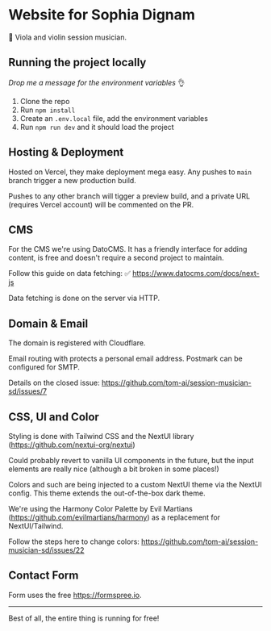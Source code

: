 # Website for Sophia Dignam

🎻 Viola and violin session musician.


## Running the project locally

*Drop me a message for the environment variables* 👌

1. Clone the repo
2. Run `npm install`
3. Create an `.env.local` file, add the environment variables
4. Run `npm run dev` and it should load the project

## Hosting & Deployment

Hosted on Vercel, they make deployment mega easy. Any pushes to `main` branch trigger a new production build.

Pushes to any other branch will tigger a preview build, and a private URL (requires Vercel account) will be commented on the PR. 

## CMS

For the CMS we're using DatoCMS. It has a friendly interface for adding content, is free and doesn't require a second project to maintain.

Follow this guide on data fetching:
✅ https://www.datocms.com/docs/next-js

Data fetching is done on the server via HTTP. 

## Domain & Email

The domain is registered with Cloudflare.

Email routing with protects a personal email address. Postmark can be configured for SMTP. 

Details on the closed issue: https://github.com/tom-ai/session-musician-sd/issues/7

## CSS, UI and Color

Styling is done with Tailwind CSS and the NextUI library (https://github.com/nextui-org/nextui)

Could probably revert to vanilla UI components in the future, but the input elements are really nice (although a bit broken in some places!) 

Colors and such are being injected to a custom NextUI theme via the NextUI config. This theme extends the out-of-the-box dark theme.

We're using the Harmony Color Palette by Evil Martians (https://github.com/evilmartians/harmony) as a replacement for NextUI/Tailwind.

Follow the steps here to change colors: https://github.com/tom-ai/session-musician-sd/issues/22

## Contact Form

Form uses the free https://formspree.io. 

___

Best of all, the entire thing is running for free!
